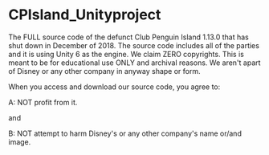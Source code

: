 # CPIsland_Unityproject
The FULL source code of the defunct Club Penguin Island 1.13.0 that has shut down in December of 2018. The source code includes all of the parties and it is using Unity 6 as the engine. We claim ZERO copyrights. This is meant to be for educational use ONLY and archival reasons.  We aren't apart of Disney or any other company in anyway shape or form. 

When you access and download our source code, you agree to:

A: NOT profit from it.

and

B: NOT attempt to harm Disney's or any other company's name or/and image.
